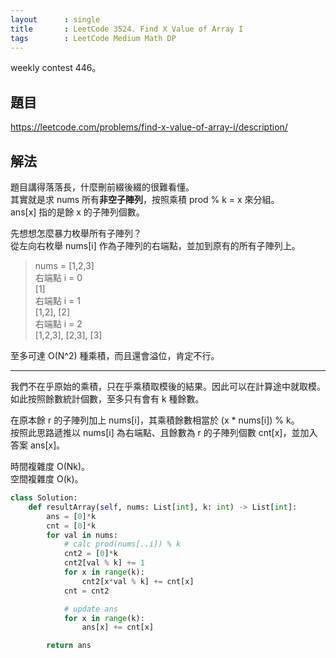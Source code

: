 ```yaml
---
layout      : single
title       : LeetCode 3524. Find X Value of Array I
tags        : LeetCode Medium Math DP
---
```

weekly contest 446。

## 題目

<https://leetcode.com/problems/find-x-value-of-array-i/description/>

## 解法

題目講得落落長，什麼刪前綴後綴的很難看懂。  
其實就是求 nums 所有**非空子陣列**，按照乘積 prod % k = x 來分組。  
ans[x] 指的是餘 x 的子陣列個數。  

先想想怎麼暴力枚舉所有子陣列？  
從左向右枚舉 nums[i] 作為子陣列的右端點，並加到原有的所有子陣列上。  
> nums = [1,2,3]  
> 右端點 i = 0  
> [1]  
> 右端點 i = 1  
> [1,2], [2]  
> 右端點 i = 2  
> [1,2,3], [2,3], [3]  

至多可達 O(N^2) 種乘積，而且還會溢位，肯定不行。  

---

我們不在乎原始的乘積，只在乎乘積取模後的結果。因此可以在計算途中就取模。  
如此按照餘數統計個數，至多只有會有 k 種餘數。  

在原本餘 r 的子陣列加上 nums[i]，其乘積餘數相當於 (x \* nums[i]) % k。  
按照此思路遞推以 nums[i] 為右端點、且餘數為 r 的子陣列個數 cnt[x]，並加入答案 ans[x]。  

時間複雜度 O(Nk)。  
空間複雜度 O(k)。  

```python
class Solution:
    def resultArray(self, nums: List[int], k: int) -> List[int]:
        ans = [0]*k
        cnt = [0]*k
        for val in nums:
            # calc prod(nums[..i]) % k
            cnt2 = [0]*k
            cnt2[val % k] += 1
            for x in range(k):
                cnt2[x*val % k] += cnt[x]
            cnt = cnt2

            # update ans
            for x in range(k):
                ans[x] += cnt[x]

        return ans

```
